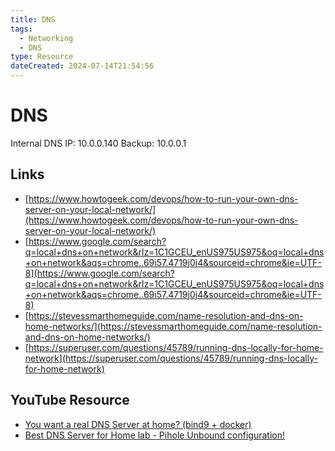 ```yaml
---
title: DNS
tags:
  - Networking
  - DNS
type: Resource
dateCreated: 2024-07-14T21:54:56
---
```

# DNS

Internal DNS IP: 10.0.0.140
Backup: 10.0.0.1

## Links
- [https://www.howtogeek.com/devops/how-to-run-your-own-dns-server-on-your-local-network/](https://www.howtogeek.com/devops/how-to-run-your-own-dns-server-on-your-local-network/)
- [https://www.google.com/search?q=local+dns+on+network&rlz=1C1GCEU_enUS975US975&oq=local+dns+on+network&aqs=chrome..69i57.4719j0j4&sourceid=chrome&ie=UTF-8](https://www.google.com/search?q=local+dns+on+network&rlz=1C1GCEU_enUS975US975&oq=local+dns+on+network&aqs=chrome..69i57.4719j0j4&sourceid=chrome&ie=UTF-8)
- [https://stevessmarthomeguide.com/name-resolution-and-dns-on-home-networks/](https://stevessmarthomeguide.com/name-resolution-and-dns-on-home-networks/)
- [https://superuser.com/questions/45789/running-dns-locally-for-home-network](https://superuser.com/questions/45789/running-dns-locally-for-home-network)
## YouTube Resource
- [You want a real DNS Server at home? (bind9 + docker)](https://www.youtube.com/watch?v=syzwLwE3Xq4&t=1671s)
- [Best DNS Server for Home lab - Pihole Unbound configuration!](https://www.youtube.com/watch?v=XbbziN_H71U)
